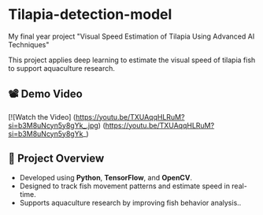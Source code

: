 # Tilapia-detection-model
My final year project "Visual Speed Estimation of Tilapia Using Advanced AI Techniques"

This project applies deep learning to estimate the visual speed of tilapia fish to support aquaculture research.

## 📽️ Demo Video
[![Watch the Video] (https://youtu.be/TXUAqqHLRuM?si=b3M8uNcyn5y8gYk_.jpg) (https://youtu.be/TXUAqqHLRuM?si=b3M8uNcyn5y8gYk_)

## 📄 Project Overview
- Developed using **Python**, **TensorFlow**, and **OpenCV**.
- Designed to track fish movement patterns and estimate speed in real-time.
- Supports aquaculture research by improving fish behavior analysis..
